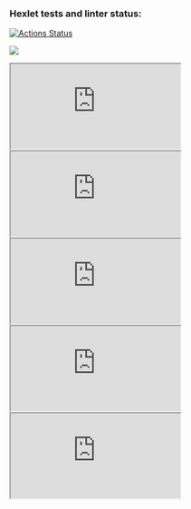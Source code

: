 ### Hexlet tests and linter status:
[![Actions Status](https://github.com/LilDrugHill/python-project-lvl1/workflows/hexlet-check/badge.svg)](https://github.com/LilDrugHill/python-project-lvl1/actions)

<a href="https://codeclimate.com/github/codeclimate/codeclimate/maintainability"><img src="https://api.codeclimate.com/v1/badges/a99a88d28ad37a79dbf6/maintainability" /></a>

<iframe src="https://asciinema.org/a/484255" title="brain-even demonstration"></iframe>

<iframe src="https://asciinema.org/a/484256" title="brain-calc demonstration"></iframe>

<iframe src="https://asciinema.org/a/484257" title="brain-gcd demonstration"></iframe>

<iframe src="https://asciinema.org/a/484258" title="brain-progression demonstration"></iframe>

<iframe src="https://asciinema.org/a/484259" title="brain-prime demonstration"></iframe>